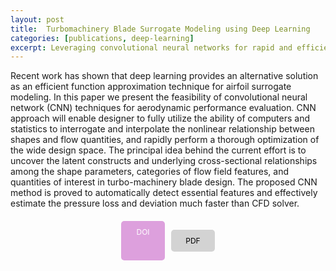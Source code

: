 ```yaml
---
layout: post
title:  Turbomachinery Blade Surrogate Modeling using Deep Learning
categories: [publications, deep-learning]
excerpt: Leveraging convolutional neural networks for rapid and efficient aerodynamic performance evaluation, offering a faster alternative to traditional CFD solvers in turbo-machinery blade design in the early design cycle.
---
```


Recent work has shown that deep learning provides an alternative solution as an efficient function approximation technique for airfoil surrogate modeling. In this paper we present the feasibility of convolutional neural network (CNN) techniques for aerodynamic performance evaluation. CNN approach will enable designer to fully utilize the ability of computers and statistics to interrogate and interpolate the nonlinear relationship between shapes and flow quantities, and rapidly perform a thorough optimization of the wide design space. The principal idea behind the current effort is to uncover the latent constructs and underlying cross-sectional relationships among the shape parameters, categories of flow field features, and quantities of interest in turbo-machinery blade design. The proposed CNN method is proved to automatically detect essential features and effectively estimate the pressure loss  and deviation much faster than CFD solver.

<div style="display: flex; justify-content: center; gap: 10px; margin-top: 20px;">
  <a href="https://doi.org/10.1007/978-3-030-90539-2_6" style="background-color: #dda0dd; color: white; padding: 10px; border-radius: 5px; text-decoration: none; font-size: 12px; display: inline-block; width: 50px; text-align: center;">DOI</a>

  <a href="https://www.researchgate.net/profile/Vignesh-Sella-2/publication/352830871_Turbomachinery_Blade_Surrogate_Modeling_using_Deep_Learning/links/60db60be458515d6fbea9c29/Turbomachinery-Blade-Surrogate-Modeling-using-Deep-Learning.pdf" style="background-color: #d3d3d3; color: black; padding: 10px; border-radius: 5px; text-decoration: none; font-size: 12px; display: inline-block; width: 50px; text-align: center;">PDF</a>
</div>

